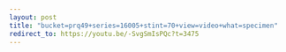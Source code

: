 ```yaml
---
layout: post
title: "bucket=prq49+series=16005+stint=70+view=video+what=specimen"
redirect_to: https://youtu.be/-SvgSmIsPQc?t=3475
---
```

